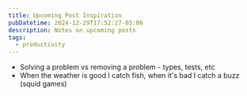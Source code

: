 ```yaml
---
title: Upcoming Post Inspiration
pubDatetime: 2024-12-29T17:52:27-05:00
description: Notes on upcoming posts
tags:
  - productivity
---
```


- Solving a problem vs removing a problem - types, tests, etc
- When the weather is good I catch fish, when it's bad I catch a buzz (squid
    games)

